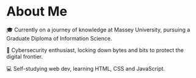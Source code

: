 # <span style="font-size: larger;">About Me</span>

🎓 Currently on a journey of knowledge at Massey University, pursuing a Graduate Diploma of Information Science.

🔐 Cybersecurity enthusiast, locking down bytes and bits to protect the digital frontier.

💻 Self-studying web dev, learning HTML, CSS and JavaScript.

